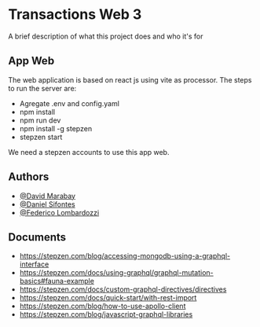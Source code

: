 
# Transactions Web 3

A brief description of what this project does and who it's for


## App Web

The web application is based on react js using vite as processor. The steps to run the server are:

- Agregate .env and config.yaml
- npm install
- npm run dev
- npm install -g stepzen
- stepzen start

We need a stepzen accounts to use this app web.
## Authors

- [@David Marabay](https://github.com/DavidJMS)
- [@Daniel Sifontes](https://github.com/DanielSftns)
- [@Federico Lombardozzi](https://github.com/fedelombar)

## Documents

- https://stepzen.com/blog/accessing-mongodb-using-a-graphql-interface
- https://stepzen.com/docs/using-graphql/graphql-mutation-basics#fauna-example
- https://stepzen.com/docs/custom-graphql-directives/directives
- https://stepzen.com/docs/quick-start/with-rest-import
- https://stepzen.com/blog/how-to-use-apollo-client
- https://stepzen.com/blog/javascript-graphql-libraries
